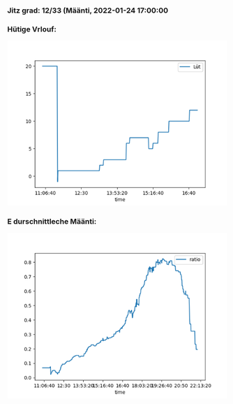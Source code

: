 ### Jitz grad: 12/33 (Määnti, 2022-01-24 17:00:00

### Hütige Vrlouf:
![Graph](Today.png)

### E durschnittleche Määnti:
![Graph](Määnti.png)